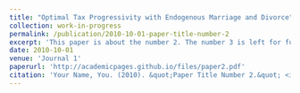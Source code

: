 ```yaml
---
title: "Optimal Tax Progressivity with Endogenous Marriage and Divorce"
collection: work-in-progress
permalink: /publication/2010-10-01-paper-title-number-2
excerpt: 'This paper is about the number 2. The number 3 is left for future work.'
date: 2010-10-01
venue: 'Journal 1'
paperurl: 'http://academicpages.github.io/files/paper2.pdf'
citation: 'Your Name, You. (2010). &quot;Paper Title Number 2.&quot; <i>Journal 1</i>. 1(2).'
---
```


<!--
    The following is used in detailed page of the research, while above is used in research page

[Download paper here](https://www.aeaweb.org/articles?id=10.1257/pandp.20181060)

Recommended citation: Your Name, You. (2009). "Papers Title Number 1." <i>Journal 1</i>. 1(1).
--->